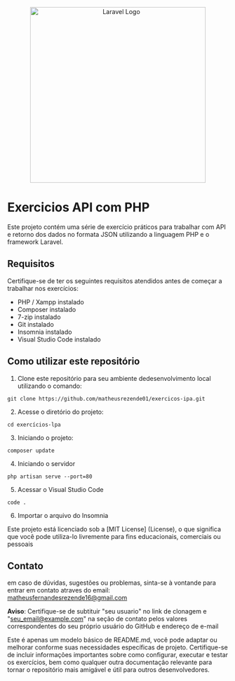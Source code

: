 <p align="center"><a href="https://laravel.com" target="_blank"><img src="https://raw.githubusercontent.com/laravel/art/master/logo-lockup/5%20SVG/2%20CMYK/1%20Full%20Color/laravel-logolockup-cmyk-red.svg" width="400" alt="Laravel Logo"></a></p>

# Exercicios API com PHP

Este projeto contém uma série de exercício práticos para trabalhar com API e retorno dos dados no formata JSON utilizando a linguagem PHP e o framework Laravel.

## Requisitos 

Certifique-se de ter os seguintes requisitos atendidos antes de começar a trabalhar nos exercícios:
* PHP / Xampp instalado
* Composer instalado
* 7-zip instalado
* Git instalado
* Insomnia instalado
* Visual Studio Code instalado

## Como utilizar este repositório
1. Clone este repositório para seu ambiente dedesenvolvimento local utilizando o comando:

```
git clone https://github.com/matheusrezende01/exercicos-ipa.git
```
2. Acesse o diretório do projeto:
```
cd exercícios-lpa
```
3. Iniciando o projeto:
```
composer update 
```
4. Iniciando o servidor 
```
php artisan serve --port=80
```
5. Acessar o Visual Studio Code 
```
code .
```
6.  Importar o arquivo do Insomnia


Este projeto está licenciado sob a [MIT License] (License), o que significa que você pode utiliza-lo livremente para fins educacionais, comerciais ou pessoais

## Contato 

em caso de dúvidas, sugestões ou problemas, sinta-se à vontande para entrar em contato atraves do email: matheusfernandesrezende16@gmail.com

**Aviso**: Certifique-se de subtituir "seu usuario" no link de clonagem e "seu_email@example.com" na seção de contato pelos valores correspondentes do seu próprio usuário do GitHub e  endereço de e-mail

Este é apenas um modelo básico de README.md, você pode adaptar ou melhorar conforme suas necessidades específicas de projeto. Certifique-se de incluir informações importantes sobre como configurar, executar e testar os exercícios, bem como qualquer outra documentação relevante para tornar o repositório mais amigável e útil para outros desenvolvedores. 
